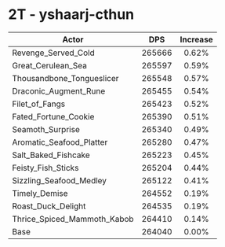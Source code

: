# 2T - yshaarj-cthun
| Actor | DPS | Increase |
|---|:---:|:---:|
|Revenge_Served_Cold|265666|0.62%|
|Great_Cerulean_Sea|265597|0.59%|
|Thousandbone_Tongueslicer|265548|0.57%|
|Draconic_Augment_Rune|265455|0.54%|
|Filet_of_Fangs|265423|0.52%|
|Fated_Fortune_Cookie|265390|0.51%|
|Seamoth_Surprise|265340|0.49%|
|Aromatic_Seafood_Platter|265280|0.47%|
|Salt_Baked_Fishcake|265223|0.45%|
|Feisty_Fish_Sticks|265204|0.44%|
|Sizzling_Seafood_Medley|265122|0.41%|
|Timely_Demise|264552|0.19%|
|Roast_Duck_Delight|264535|0.19%|
|Thrice_Spiced_Mammoth_Kabob|264410|0.14%|
|Base|264040|0.00%|
